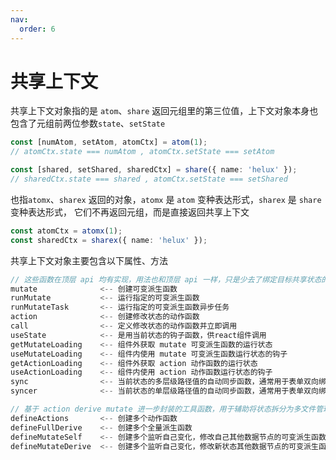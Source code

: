 ```yaml
---
nav:
  order: 6
---
```


# 共享上下文

共享上下文对象指的是 `atom`、`share` 返回元组里的第三位值，上下文对象本身也包含了元组前两位参数`state`、`setState`

```ts
const [numAtom, setAtom, atomCtx] = atom(1);
// atomCtx.state === numAtom , atomCtx.setState === setAtom

const [shared, setShared, sharedCtx] = share({ name: 'helux' });
// sharedCtx.state === shared , atomCtx.setState === setShared
```

也指`atomx`、`sharex` 返回的对象，`atomx` 是 `atom` 变种表达形式，`sharex` 是 `share` 变种表达形式，
它们不再返回元组，而是直接返回共享上下文

```ts
const atomCtx = atomx(1);
const sharedCtx = sharex({ name: 'helux' });
```

共享上下文对象主要包含以下属性、方法

```ts
// 这些函数在顶层 api 均有实现，用法也和顶层 api 一样，只是少去了绑定目标共享状态的过程（内部完成了绑定）
mutate              <-- 创建可变派生函数
runMutate           <-- 运行指定的可变派生函数
runMutateTask       <-- 运行指定的可变派生函数异步任务
action              <-- 创建修改状态的动作函数
call                <-- 定义修改状态的动作函数并立即调用
useState            <-- 是用当前状态的钩子函数，供react组件调用
getMutateLoading    <-- 组件外获取 mutate 可变派生函数的运行状态
useMutateLoading    <-- 组件内使用 mutate 可变派生函数运行状态的钩子
getActionLoading    <-- 组件外获取 action 动作函数的运行状态
useActionLoading    <-- 组件内使用 action 动作函数运行状态的钩子
sync                <-- 当前状态的多层级路径值的自动同步函数，通常用于表单双向绑定
syncer              <-- 当前状态的单层级路径值的自动同步函数，通常用于表单双向绑定

// 基于 action derive mutate 进一步封装的工具函数，用于辅助将状态拆分为多文件管理起来，做更好的模块化抽象
defineActions       <-- 创建多个动作函数
defineFullDerive    <-- 创建多个全量派生函数
defineMutateSelf    <-- 创建多个监听自己变化，修改自己其他数据节点的可变派生函数
defineMutateDerive  <-- 创建多个监听自己变化，修改新状态其他数据节点的可变派生函数
```
